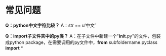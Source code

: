 ﻿# 常见问题
**Q：python中文字符比较？**
A：str == u‘中文’

**Q：import子文件夹中的py类？**
A：在子文件中新建一个"__init__.py"的文件，包装成python package，在需要调用的py文件中，**from** subfoldername.pyclass **import** *